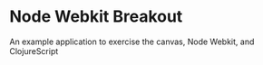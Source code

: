 # Node Webkit Breakout

An example application to exercise the canvas, Node Webkit, and ClojureScript

